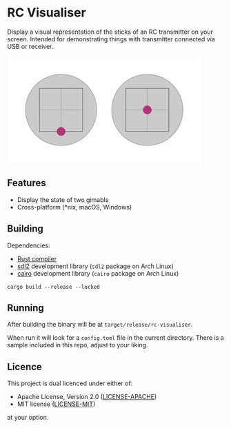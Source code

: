 RC Visualiser
=============

Display a visual representation of the sticks of an RC transmitter on your
screen. Intended for demonstrating things with transmitter connected via USB or
receiver.

<img src="rc-visualiser.gif" alt="Screenshot of the RC Visualiser UI">

Features
--------

* Display the state of two gimabls
* Cross-platform (*nix, macOS, Windows)

Building
--------

Dependencies:

* [Rust compiler][install-rust]
* [sdl2](https://libsdl.org/) development library (`sdl2` package on Arch Linux)
* [cairo](https://www.cairographics.org/) development library (`cairo` package on Arch Linux)

```
cargo build --release --locked
```

Running
-------

After building the binary will be at `target/release/rc-visualiser`.

When run it will look for a `config.toml` file in the current directory. There
is a sample included in this repo, adjust to your liking.

Licence
-------

This project is dual licenced under either of:

- Apache License, Version 2.0 ([LICENSE-APACHE](https://github.com/wezm/rc-visualiser/blob/master/LICENSE-APACHE))
- MIT license ([LICENSE-MIT](https://github.com/wezm/rc-visualiser/blob/master/LICENSE-MIT))

at your option.

[install-rust]: https://www.rust-lang.org/learn/get-started

